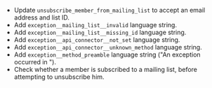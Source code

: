 * Update `unsubscribe_member_from_mailing_list` to accept an email address and list ID.
* Add `exception__mailing_list__invalid` language string.
* Add `exception__mailing_list__missing_id` language string.
* Add `exception__api_connector__not_set` language string.
* Add `exception__api_connector__unknown_method` language string.
* Add `exception__method_preamble` language string ("An exception occurred in ").
* Check whether a member is subscribed to a mailing list, before attempting to unsubscribe him.